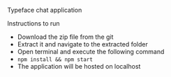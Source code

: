 Typeface chat application

Instructions to run

 - Download the zip file from the git
 - Extract it and navigate to the extracted folder
 - Open terminal and execute the following command
 - `npm install && npm start`
 - The application will be hosted on localhost
